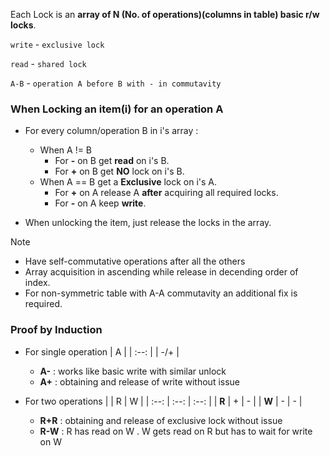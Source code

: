Each Lock is an **array of N (No. of operations)(columns in table) basic r/w locks**.

`write` - `exclusive lock`

`read`  - `shared lock`

`A-B`   - `operation A before B with - in commutavity`

### When Locking an item(i) for an operation A

   - For every column/operation B in i's array :
     - When A != B
       - For **-** on B get **read** on i's B.
       - For **+** on B get **NO** lock on i's B.
     - When A == B get a **Exclusive** lock on i's A.
       - For **+** on A release A **after** acquiring all required locks.
       - For **-** on A keep **write**.
         
   - When unlocking the item, just release the locks in the array.

> [!NOTE]
> - Have self-commutative operations after all the others
> - Array acquisition in ascending while release in decending order of index. 
> - For non-symmetric table with A-A commutavity an additional fix is required.

### Proof by Induction
- For single operation
  | A | 
  | :--: |
  | -/+ |
  + **A-** : works like basic write with similar unlock
  + **A+** : obtaining and release of write without issue
  
- For two operations
  | | R | W |
  | :--: | :--: | :--: |
  | **R** | + | - | 
  | **W** | - | - |
  + **R+R** : obtaining and release of exclusive lock without issue
  + **R-W** : R has read on W . W gets read on R but has to wait for write on W
